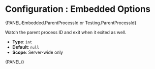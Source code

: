 # Configuration : Embedded Options

{PANEL:Embedded.ParentProcessId or Testing.ParentProcessId}

Watch the parent process ID and exit when it exited as well.

- **Type**: `int`
- **Default**: `null`
- **Scope**: Server-wide only

{PANEL/}
